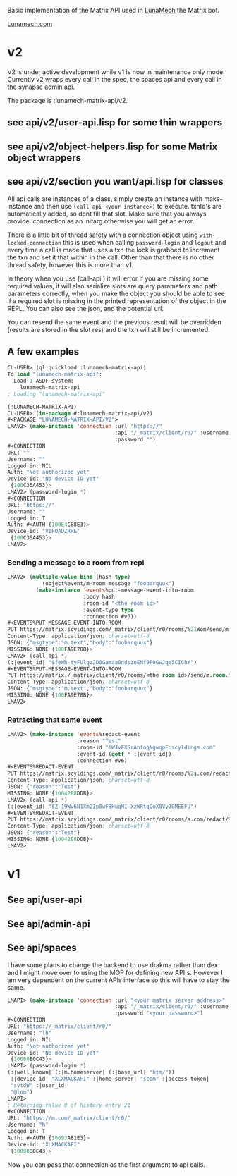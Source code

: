 Basic implementation of the Matrix API used in [LunaMech](https://github.com/K1D77A/LunaMech) the Matrix bot.

[Lunamech.com](https://lunamech.com)

# v2
V2 is under active development while v1 is now in maintenance only mode.
Currently v2 wraps every call in the spec, the spaces api and every call in the synapse admin api.

The package is :lunamech-matrix-api/v2.
## see api/v2/user-api.lisp for some thin wrappers
## see api/v2/object-helpers.lisp for some Matrix object wrappers

## see api/v2/section you want/api.lisp for classes

All api calls are instances of a class, simply create an instance with make-instance 
and then use `(call-api <your instance>)` to execute. 
txnId's are automatically added, so dont fill that slot. Make sure that you always provide :connection as an initarg otherwise you will get an error. 

There is a little bit of thread safety with a connection object using `with-locked-connection` this is used when calling `password-login` and `logout` and every time a call is made that
uses a txn the lock is grabbed to increment the txn and set it that within in the call.
Other than that there is no other thread safety, however this is more than v1.

In theory when you use (call-api <obj>) it will error if you are missing some required values, it will also serialize slots are query parameters and path parameters correctly, 
when you make the object you should be able to see if a required slot is missing in the 
printed representation of the object in the REPL. You can also see the json, and the 
potential url.

You can resend the same event and the previous result will be overridden (results are stored in the slot res) and the txn will still be incremented.

## A few examples
```lisp
CL-USER> (ql:quickload :lunamech-matrix-api)
To load "lunamech-matrix-api":
  Load 1 ASDF system:
    lunamech-matrix-api
; Loading "lunamech-matrix-api"

(:LUNAMECH-MATRIX-API)
CL-USER> (in-package #:lunamech-matrix-api/v2)
#<PACKAGE "LUNAMECH-MATRIX-API/V2">
LMAV2> (make-instance 'connection :url "https://"
                                  :api "/_matrix/client/r0/" :username ""
                                  :password "")
#<CONNECTION 
URL: ""
Username: ""
Logged in: NIL
Auth: "Not authorized yet"
Device-id: "No device ID yet"
 {100C35A453}>
LMAV2> (password-login *)
#<CONNECTION 
URL: "https://"
Username: ""
Logged in: T
Auth: #<AUTH {100E4C88E3}>
Device-id: "VIFOADZRRE"
 {100C35A453}>
LMAV2> 

```

### Sending a message to a room from repl 

```lisp
LMAV2> (multiple-value-bind (hash type)
           (object%event/m-room-message "foobarquux")
         (make-instance 'events%put-message-event-into-room
                        :body hash
                        :room-id "<the room id>"
                        :event-type type
                        :connection #v6))
#<EVENTS%PUT-MESSAGE-EVENT-INTO-ROOM 
PUT https://matrix.scyldings.com/_matrix/client/r0/rooms/%21Wom/send/m.room.message/0
Content-Type: application/json; charset=utf-8
JSON: {"msgtype":"m.text","body":"foobarquux"}
MISSING: NONE {100FA9E78B}>
LMAV2> (call-api *)
(:|event_id| "$feWh-tyFUlqzJD0Gamaa0ndszoENf9F0GwJqe5CIChY")
#<EVENTS%PUT-MESSAGE-EVENT-INTO-ROOM 
PUT https://matrix./_matrix/client/r0/rooms/<the room id>/send/m.room.message/1
Content-Type: application/json; charset=utf-8
JSON: {"msgtype":"m.text","body":"foobarquux"}
MISSING: NONE {100FA9E78B}>
LMAV2> 
```

### Retracting that same event

```lisp
LMAV2> (make-instance 'events%redact-event
                      :reason "Test"
                      :room-id "!WJvFXSrAnfoqNgwqpE:scyldings.com"
                      :event-id (getf * :|event_id|)
                      :connection #v6)
#<EVENTS%REDACT-EVENT 
PUT https://matrix.scyldings.com/_matrix/client/r0/rooms/%2s.com/redact/%24feWh-tyFUlqzJD0Gamaa0ndszoENf9F0GwJqe5CIChY/1
Content-Type: application/json; charset=utf-8
JSON: {"reason":"Test"}
MISSING: NONE {10042E8DDB}>
LMAV2> (call-api *)
(:|event_id| "$Z-19Wv6N1Xm21p0wFBHuqMI-XzWRtqQoX0Vy2GMEEFU")
#<EVENTS%REDACT-EVENT 
PUT https://matrix.scyldings.com/_matrix/client/r0/rooms/s.com/redact/%24feWh-tyFUlqzJD0Gamaa0ndszoENf9F0GwJqe5CIChY/2
Content-Type: application/json; charset=utf-8
JSON: {"reason":"Test"}
MISSING: NONE {10042E8DDB}>
LMAV2> 
```

# v1
## See api/user-api 
## See api/admin-api
## See api/spaces

I have some plans to change the backend to use drakma rather than dex and I might move over to using the MOP for defining new API's. However I am very dependent on the current APIs interface so this will have to stay the same. 

```lisp
LMAPI> (make-instance 'connection :url "<your matrix server address>"
                                  :api "/_matrix/client/r0/" :username "<your username>"
                                  :password "<your password>")
#<CONNECTION 
URL: "https://_matrix/client/r0/"
Username: "lh"
Logged in: NIL
Auth: "Not authorized yet"
Device-id: "No device ID yet"
 {10080B0C43}>
LMAPI> (password-login *)
(:|well_known| (:|m.homeserver| (:|base_url| "htm/"))
 :|device_id| "XLXMACKAFI" :|home_server| "scom" :|access_token|
 "sytdW" :|user_id|
 "@lom")
LMAPI> 
; Returning value 0 of history entry 21
#<CONNECTION 
URL: "https://m.com/_matrix/client/r0/"
Username: "h"
Logged in: T
Auth: #<AUTH {10093A81E3}>
Device-id: "XLXMACKAFI"
 {10080B0C43}>
 ```
Now you can pass that connection as the first argument to api calls.
